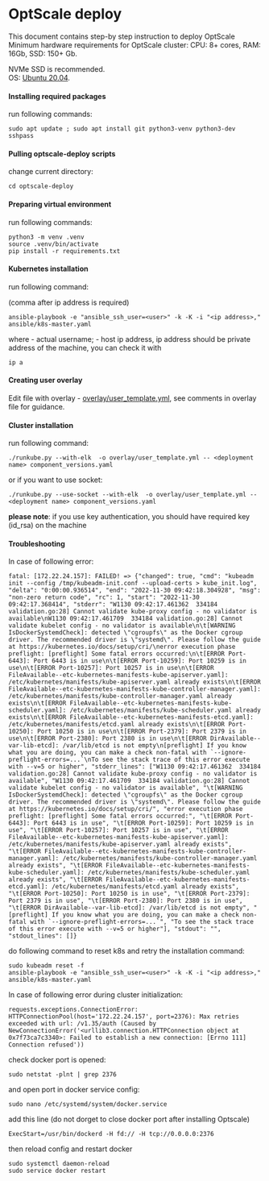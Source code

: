 # OptScale deploy
 This document contains step-by step instruction to deploy OptScale
 Minimum hardware requirements for OptScale cluster: CPU: 8+ cores, RAM: 16Gb, SSD: 150+ Gb. 
 
NVMe SSD is recommended.  
OS: [Ubuntu 20.04](https://releases.ubuntu.com/focal/).

#### Installing required packages
run following commands:
```
sudo apt update ; sudo apt install git python3-venv python3-dev sshpass
```
#### Pulling optscale-deploy scripts
change current directory:
```
cd optscale-deploy
```

#### Preparing virtual environment
run following commands:
```
python3 -m venv .venv
source .venv/bin/activate
pip install -r requirements.txt
```
#### Kubernetes installation
run following command:

(comma after ip address is required)
```
ansible-playbook -e "ansible_ssh_user=<user>" -k -K -i "<ip address>," ansible/k8s-master.yaml
```
where <user> - actual username; <ip address> - host ip address,
ip address should be private address of the machine, you can check it with
```
ip a
```

#### Creating user overlay
Edit file with overlay - [overlay/user_template.yml](overlay/user_template.yml), see comments in overlay file for guidance.


#### Cluster installation
run following command:
```
./runkube.py --with-elk  -o overlay/user_template.yml -- <deployment name> component_versions.yaml
```
or if you want to use socket:
```
./runkube.py --use-socket --with-elk  -o overlay/user_template.yml -- <deployment name> component_versions.yaml

```

**please note**: if you use key authentication, you should have required key (id_rsa) on the machine

#### Troubleshooting

In case of following error:
```
fatal: [172.22.24.157]: FAILED! => {"changed": true, "cmd": "kubeadm init --config /tmp/kubeadm-init.conf --upload-certs > kube_init.log", "delta": "0:00:00.936514", "end": "2022-11-30 09:42:18.304928", "msg": "non-zero return code", "rc": 1, "start": "2022-11-30 09:42:17.368414", "stderr": "W1130 09:42:17.461362  334184 validation.go:28] Cannot validate kube-proxy config - no validator is available\nW1130 09:42:17.461709  334184 validation.go:28] Cannot validate kubelet config - no validator is available\n\t[WARNING IsDockerSystemdCheck]: detected \"cgroupfs\" as the Docker cgroup driver. The recommended driver is \"systemd\". Please follow the guide at https://kubernetes.io/docs/setup/cri/\nerror execution phase preflight: [preflight] Some fatal errors occurred:\n\t[ERROR Port-6443]: Port 6443 is in use\n\t[ERROR Port-10259]: Port 10259 is in use\n\t[ERROR Port-10257]: Port 10257 is in use\n\t[ERROR FileAvailable--etc-kubernetes-manifests-kube-apiserver.yaml]: /etc/kubernetes/manifests/kube-apiserver.yaml already exists\n\t[ERROR FileAvailable--etc-kubernetes-manifests-kube-controller-manager.yaml]: /etc/kubernetes/manifests/kube-controller-manager.yaml already exists\n\t[ERROR FileAvailable--etc-kubernetes-manifests-kube-scheduler.yaml]: /etc/kubernetes/manifests/kube-scheduler.yaml already exists\n\t[ERROR FileAvailable--etc-kubernetes-manifests-etcd.yaml]: /etc/kubernetes/manifests/etcd.yaml already exists\n\t[ERROR Port-10250]: Port 10250 is in use\n\t[ERROR Port-2379]: Port 2379 is in use\n\t[ERROR Port-2380]: Port 2380 is in use\n\t[ERROR DirAvailable--var-lib-etcd]: /var/lib/etcd is not empty\n[preflight] If you know what you are doing, you can make a check non-fatal with `--ignore-preflight-errors=...`\nTo see the stack trace of this error execute with --v=5 or higher", "stderr_lines": ["W1130 09:42:17.461362  334184 validation.go:28] Cannot validate kube-proxy config - no validator is available", "W1130 09:42:17.461709  334184 validation.go:28] Cannot validate kubelet config - no validator is available", "\t[WARNING IsDockerSystemdCheck]: detected \"cgroupfs\" as the Docker cgroup driver. The recommended driver is \"systemd\". Please follow the guide at https://kubernetes.io/docs/setup/cri/", "error execution phase preflight: [preflight] Some fatal errors occurred:", "\t[ERROR Port-6443]: Port 6443 is in use", "\t[ERROR Port-10259]: Port 10259 is in use", "\t[ERROR Port-10257]: Port 10257 is in use", "\t[ERROR FileAvailable--etc-kubernetes-manifests-kube-apiserver.yaml]: /etc/kubernetes/manifests/kube-apiserver.yaml already exists", "\t[ERROR FileAvailable--etc-kubernetes-manifests-kube-controller-manager.yaml]: /etc/kubernetes/manifests/kube-controller-manager.yaml already exists", "\t[ERROR FileAvailable--etc-kubernetes-manifests-kube-scheduler.yaml]: /etc/kubernetes/manifests/kube-scheduler.yaml already exists", "\t[ERROR FileAvailable--etc-kubernetes-manifests-etcd.yaml]: /etc/kubernetes/manifests/etcd.yaml already exists", "\t[ERROR Port-10250]: Port 10250 is in use", "\t[ERROR Port-2379]: Port 2379 is in use", "\t[ERROR Port-2380]: Port 2380 is in use", "\t[ERROR DirAvailable--var-lib-etcd]: /var/lib/etcd is not empty", "[preflight] If you know what you are doing, you can make a check non-fatal with `--ignore-preflight-errors=...`", "To see the stack trace of this error execute with --v=5 or higher"], "stdout": "", "stdout_lines": []}
```
do following command to reset k8s and retry the installation command:
```
sudo kubeadm reset -f
ansible-playbook -e "ansible_ssh_user=<user>" -k -K -i "<ip address>," ansible/k8s-master.yaml
```

In case of following error during cluster initialization:
```
requests.exceptions.ConnectionError: HTTPConnectionPool(host='172.22.24.157', port=2376): Max retries exceeded with url: /v1.35/auth (Caused by NewConnectionError('<urllib3.connection.HTTPConnection object at 0x7f73ca7c3340>: Failed to establish a new connection: [Errno 111] Connection refused'))
```
check docker port is opened:
```
sudo netstat -plnt | grep 2376
```
and open port in docker service config:
```
sudo nano /etc/systemd/system/docker.service
```
add this line (do not dorget to close docker port after installing Optscale)
```
ExecStart=/usr/bin/dockerd -H fd:// -H tcp://0.0.0.0:2376
```
then reload config and restart docker 
```
sudo systemctl daemon-reload
sudo service docker restart
```
